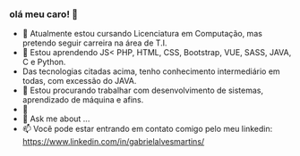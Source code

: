 ### olá meu caro! 👋

- 🔭 Atualmente estou cursando Licenciatura em Computação, mas pretendo seguir carreira na área de T.I.
- 🌱 Estou aprendendo JS< PHP, HTML, CSS, Bootstrap, VUE, SASS, JAVA, C e Python.
- Das tecnologias citadas acima, tenho conhecimento intermediário em todas, com excessão do JAVA.
- 👯 Estou procurando trabalhar com desenvolvimento de sistemas, aprendizado de máquina e afins.
- 🤔 
- 💬 Ask me about ...
- 📫 Você pode estar entrando em contato comigo pelo meu linkedin: https://www.linkedin.com/in/gabrielalvesmartins/


